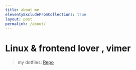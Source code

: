 ```yaml
---
title: about me
eleventyExcludeFromCollections: true
layout: post
permalink: /about/
---
```


# Linux & frontend lover , vimer
> my dotfiles: [Repo](https://github.com/beetcb/)
